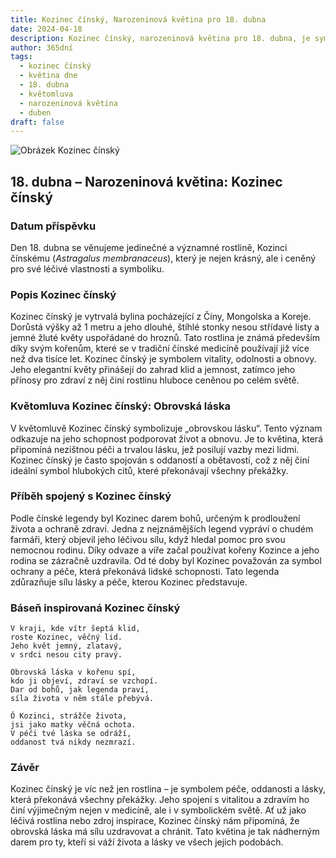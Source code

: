 ```yaml
---
title: Kozinec čínský, Narozeninová květina pro 18. dubna
date: 2024-04-18
description: Kozinec čínský, narozeninová květina pro 18. dubna, je symbolem Obrovská láska. Objevte její jedinečný význam, fascinující příběhy a poezii, která oslavuje její krásu.
author: 365dní
tags:
  - kozinec čínský
  - květina dne
  - 18. dubna
  - květomluva
  - narozeninová květina
  - duben
draft: false
---
```


![Obrázek Kozinec čínský](https://cdn.pixabay.com/photo/2020/05/31/17/13/astragalus-5243367_1280.jpg#center)


## 18. dubna – Narozeninová květina: Kozinec čínský

### Datum příspěvku

Den 18. dubna se věnujeme jedinečné a významné rostlině, Kozinci čínskému (_Astragalus membranaceus_), který je nejen krásný, ale i ceněný pro své léčivé vlastnosti a symboliku.

### Popis Kozinec čínský

Kozinec čínský je vytrvalá bylina pocházející z Číny, Mongolska a Koreje. Dorůstá výšky až 1 metru a jeho dlouhé, štíhlé stonky nesou střídavé listy a jemné žluté květy uspořádané do hroznů. Tato rostlina je známá především díky svým kořenům, které se v tradiční čínské medicíně používají již více než dva tisíce let. Kozinec čínský je symbolem vitality, odolnosti a obnovy. Jeho elegantní květy přinášejí do zahrad klid a jemnost, zatímco jeho přínosy pro zdraví z něj činí rostlinu hluboce ceněnou po celém světě.

### Květomluva Kozinec čínský: Obrovská láska

V květomluvě Kozinec čínský symbolizuje „obrovskou lásku“. Tento význam odkazuje na jeho schopnost podporovat život a obnovu. Je to květina, která připomíná nezištnou péči a trvalou lásku, jež posilují vazby mezi lidmi. Kozinec čínský je často spojován s oddaností a obětavostí, což z něj činí ideální symbol hlubokých citů, které překonávají všechny překážky.

### Příběh spojený s Kozinec čínský

Podle čínské legendy byl Kozinec darem bohů, určeným k prodloužení života a ochraně zdraví. Jedna z nejznámějších legend vypráví o chudém farmáři, který objevil jeho léčivou sílu, když hledal pomoc pro svou nemocnou rodinu. Díky odvaze a víře začal používat kořeny Kozince a jeho rodina se zázračně uzdravila. Od té doby byl Kozinec považován za symbol ochrany a péče, která překonává lidské schopnosti. Tato legenda zdůrazňuje sílu lásky a péče, kterou Kozinec představuje.

### Báseň inspirovaná Kozinec čínský

```
V kraji, kde vítr šeptá klid,  
roste Kozinec, věčný lid.  
Jeho květ jemný, zlatavý,  
v srdci nesou city pravý.  

Obrovská láska v kořenu spí,  
kdo ji objeví, zdraví se vzchopí.  
Dar od bohů, jak legenda praví,  
síla života v něm stále přebývá.  

Ó Kozinci, strážče života,  
jsi jako matky věčná ochota.  
V péči tvé láska se odráží,  
oddanost tvá nikdy nezmrazí.  
```

### Závěr

Kozinec čínský je víc než jen rostlina – je symbolem péče, oddanosti a lásky, která překonává všechny překážky. Jeho spojení s vitalitou a zdravím ho činí výjimečným nejen v medicíně, ale i v symbolickém světě. Ať už jako léčivá rostlina nebo zdroj inspirace, Kozinec čínský nám připomíná, že obrovská láska má sílu uzdravovat a chránit. Tato květina je tak nádherným darem pro ty, kteří si váží života a lásky ve všech jejich podobách.
